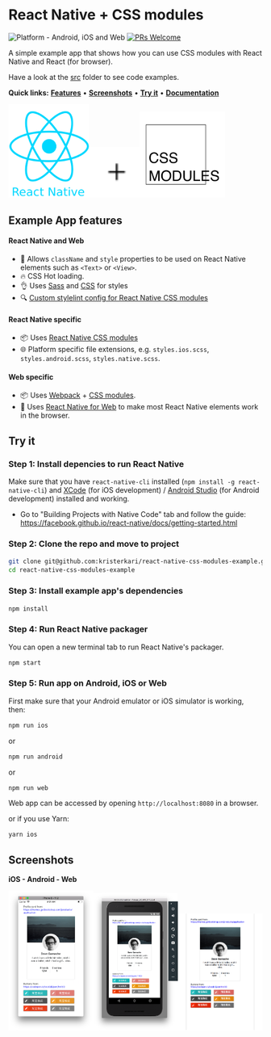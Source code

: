 # React Native + CSS modules

![Platform - Android, iOS and Web](https://img.shields.io/badge/platform-Android%20%7C%20iOS%20%7C%20Web-blue.svg)
[![PRs Welcome](https://img.shields.io/badge/PRs-welcome-brightgreen.svg)](https://egghead.io/courses/how-to-contribute-to-an-open-source-project-on-github)

A simple example app that shows how you can use CSS modules with React Native and React (for browser).

Have a look at the [src](/src) folder to see code examples.

**Quick links:** **[Features](#example-app-features)** • **[Screenshots](#screenshots)** • **[Try it](#try-it)** • **[Documentation](https://github.com/kristerkari/react-native-css-modules#documentation)**

<a href="https://facebook.github.io/react-native/"><img src="images/react-native-logo.png" width="160"></a><img src="images/plus.svg" width="100"><a href="https://github.com/css-modules/css-modules"><img src="images/css-modules-logo.svg" width="170"></a>

## Example App features

#### React Native and Web

- :tada: Allows `className` and `style` properties to be used on React Native elements such as `<Text>` or `<View>`.
- :fire: CSS Hot loading.
- :ok_hand: Uses [Sass](src/Buttons.scss) and [CSS](src/ProfileCard.css) for styles
- :mag: [Custom stylelint config for React Native CSS modules](https://github.com/kristerkari/stylelint-config-react-native-css-modules)

#### React Native specific

- :package: Uses [React Native CSS modules](https://github.com/kristerkari/react-native-css-modules)
- :globe_with_meridians: Platform specific file extensions, e.g. `styles.ios.scss`, `styles.android.scss`, `styles.native.scss`.

#### Web specific

- :package: Uses [Webpack](https://webpack.js.org/) + [CSS modules](https://github.com/css-modules/css-modules).
- :wrench: Uses [React Native for Web](https://github.com/necolas/react-native-web) to make most React Native elements work in the browser.

## Try it

### Step 1: Install depencies to run React Native

Make sure that you have `react-native-cli` installed (`npm install -g react-native-cli`) and [XCode](https://developer.apple.com/xcode/) (for iOS development) / [Android Studio](https://developer.android.com/studio/index.html) (for Android development) installed and working.

- Go to "Building Projects with Native Code" tab and follow the guide: https://facebook.github.io/react-native/docs/getting-started.html

### Step 2: Clone the repo and move to project

```sh
git clone git@github.com:kristerkari/react-native-css-modules-example.git
cd react-native-css-modules-example
```

### Step 3: Install example app's dependencies

```sh
npm install
```

### Step 4: Run React Native packager

You can open a new terminal tab to run React Native's packager.

```sh
npm start
```

### Step 5: Run app on Android, iOS or Web

First make sure that your Android emulator or iOS simulator is working, then:

```sh
npm run ios
```

or

```sh
npm run android
```

or

```sh
npm run web
```

Web app can be accessed by opening `http://localhost:8080` in a browser.

or if you use Yarn:

```sh
yarn ios
```

## Screenshots

**iOS - Android - Web**

<img src="screenshots/ios.png" width="33.3333%"><img src="screenshots/android.png" width="33.3333%"><img src="screenshots/web3.png" width="33.3333%">
